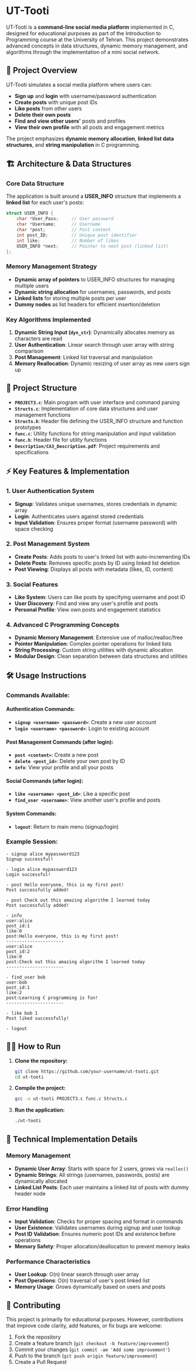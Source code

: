 # UT-Tooti

UT-Tooti is a **command-line social media platform** implemented in C, designed for educational purposes as part of the Introduction to Programming course at the University of Tehran. This project demonstrates advanced concepts in data structures, dynamic memory management, and algorithms through the implementation of a mini social network.

## 🚀 Project Overview

UT-Tooti simulates a social media platform where users can:
- **Sign up** and **login** with username/password authentication
- **Create posts** with unique post IDs
- **Like posts** from other users
- **Delete their own posts**
- **Find and view other users'** posts and profiles
- **View their own profile** with all posts and engagement metrics

The project emphasizes **dynamic memory allocation**, **linked list data structures**, and **string manipulation** in C programming.

## 🏗️ Architecture & Data Structures

### Core Data Structure
The application is built around a **USER_INFO** structure that implements a **linked list** for each user's posts:

```c
struct USER_INFO {
    char *User_Pass;     // User password
    char *Username;      // Username
    char *post;          // Post content
    int post_ID;         // Unique post identifier
    int like;            // Number of likes
    USER_INFO *next;     // Pointer to next post (linked list)
};
```

### Memory Management Strategy
- **Dynamic array of pointers** to USER_INFO structures for managing multiple users
- **Dynamic string allocation** for usernames, passwords, and posts
- **Linked lists** for storing multiple posts per user
- **Dummy nodes** as list headers for efficient insertion/deletion

### Key Algorithms Implemented

1. **Dynamic String Input (`dyn_str`)**: Dynamically allocates memory as characters are read
2. **User Authentication**: Linear search through user array with string comparison
3. **Post Management**: Linked list traversal and manipulation
4. **Memory Reallocation**: Dynamic resizing of user array as new users sign up

## 📁 Project Structure

- **`PROJECT3.c`**: Main program with user interface and command parsing
- **`Structs.c`**: Implementation of core data structures and user management functions
- **`Structs.h`**: Header file defining the USER_INFO structure and function prototypes
- **`func.c`**: Utility functions for string manipulation and input validation
- **`func.h`**: Header file for utility functions
- **`Description/CA3_Description.pdf`**: Project requirements and specifications

## ⚡ Key Features & Implementation

### 1. **User Authentication System**
- **Signup**: Validates unique usernames, stores credentials in dynamic array
- **Login**: Authenticates users against stored credentials
- **Input Validation**: Ensures proper format (username password) with space checking

### 2. **Post Management System**
- **Create Posts**: Adds posts to user's linked list with auto-incrementing IDs
- **Delete Posts**: Removes specific posts by ID using linked list deletion
- **Post Viewing**: Displays all posts with metadata (likes, ID, content)

### 3. **Social Features**
- **Like System**: Users can like posts by specifying username and post ID
- **User Discovery**: Find and view any user's profile and posts
- **Personal Profile**: View own posts and engagement statistics

### 4. **Advanced C Programming Concepts**
- **Dynamic Memory Management**: Extensive use of malloc/realloc/free
- **Pointer Manipulation**: Complex pointer operations for linked lists
- **String Processing**: Custom string utilities with dynamic allocation
- **Modular Design**: Clean separation between data structures and utilities

## 🛠️ Usage Instructions

### Commands Available:

#### Authentication Commands:
- **`signup <username> <password>`**: Create a new user account
- **`login <username> <password>`**: Login to existing account

#### Post Management Commands (after login):
- **`post <content>`**: Create a new post
- **`delete <post_id>`**: Delete your own post by ID
- **`info`**: View your profile and all your posts

#### Social Commands (after login):
- **`like <username> <post_id>`**: Like a specific post
- **`find_user <username>`**: View another user's profile and posts

#### System Commands:
- **`logout`**: Return to main menu (signup/login)

### Example Session:
```
- signup alice mypassword123
Signup successful!

- login alice mypassword123
Login successful!

- post Hello everyone, this is my first post!
Post successfully added!

- post Check out this amazing algorithm I learned today
Post successfully added!

- info
user:alice
post_id:1
like:0
post:Hello everyone, this is my first post!
----------------------
user:alice
post_id:2
like:0
post:Check out this amazing algorithm I learned today
----------------------

- find_user bob
user:bob
post_id:1
like:2
post:Learning C programming is fun!
----------------------

- like bob 1
Post liked successfully!

- logout
```

## 🏃‍♂️ How to Run

1. **Clone the repository:**
   ```bash
   git clone https://github.com/your-username/ut-tooti.git
   cd ut-tooti
   ```

2. **Compile the project:**
   ```bash
   gcc -o ut-tooti PROJECT3.c func.c Structs.c
   ```

3. **Run the application:**
   ```bash
   ./ut-tooti
   ```

## 🔧 Technical Implementation Details

### Memory Management
- **Dynamic User Array**: Starts with space for 2 users, grows via `realloc()`
- **Dynamic Strings**: All strings (usernames, passwords, posts) are dynamically allocated
- **Linked List Posts**: Each user maintains a linked list of posts with dummy header node

### Error Handling
- **Input Validation**: Checks for proper spacing and format in commands
- **User Existence**: Validates usernames during signup and user lookup
- **Post ID Validation**: Ensures numeric post IDs and existence before operations
- **Memory Safety**: Proper allocation/deallocation to prevent memory leaks

### Performance Characteristics
- **User Lookup**: O(n) linear search through user array
- **Post Operations**: O(n) traversal of user's post linked list
- **Memory Usage**: Grows dynamically based on users and posts

## 🤝 Contributing

This project is primarily for educational purposes. However, contributions that improve code clarity, add features, or fix bugs are welcome:

1. Fork the repository
2. Create a feature branch (`git checkout -b feature/improvement`)
3. Commit your changes (`git commit -am 'Add some improvement'`)
4. Push to the branch (`git push origin feature/improvement`)
5. Create a Pull Request
